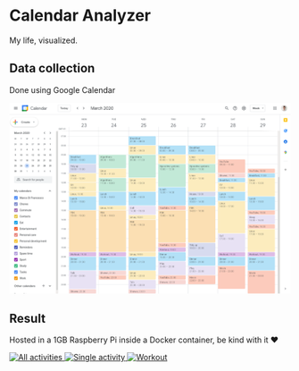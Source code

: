 # Calendar Analyzer
My life, visualized.

## Data collection
Done using Google Calendar

<p align="center">
    <img src="img/google-calendar-week-view.png" width="800">
</p>

## Result
Hosted in a 1GB Raspberry Pi inside a Docker container, be kind with it ❤️

[
    ![All activities](https://i.imgur.com/KNwPSST.png)
    ![Single activity](https://i.imgur.com/uX8VCSD.png)
    ![Workout](https://i.imgur.com/YF3F5up.png)
](http://raspberry.gleeze.com:8501/)
